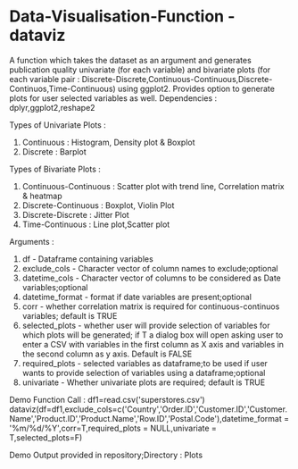 # Data-Visualisation-Function - dataviz
A function which takes the dataset as an argument and generates publication quality univariate (for each variable) and bivariate plots (for each variable pair : Discrete-Discrete,Continuous-Continuous,Discrete-Continuos,Time-Continuous) using ggplot2. Provides option to generate plots for user selected variables as well.
Dependencies : dplyr,ggplot2,reshape2

Types of Univariate Plots : 

1. Continuous : Histogram, Density plot & Boxplot
2. Discrete : Barplot

Types of Bivariate Plots : 
1. Continuous-Continuous : Scatter plot with trend line, Correlation matrix & heatmap
2. Discrete-Continuous : Boxplot, Violin Plot
3. Discrete-Discrete : Jitter Plot
4. Time-Continuous : Line plot,Scatter plot

Arguments : 

1. df - Dataframe containing variables
2. exclude_cols - Character vector of column names to exclude;optional
3. datetime_cols - Character vector of columns to be considered as Date variables;optional
4. datetime_format - format if date variables are present;optional
5. corr - whether correlation matrix is required for continuous-continuos variables; default is TRUE
6. selected_plots - whether user will provide selection of variables for which plots will be generated; if T a dialog box will open asking user to enter a CSV with variables in the first column as X axis and variables in the second column as y axis. Default is FALSE
7. required_plots - selected variables as dataframe;to be used if user wants to provide selection of variables using a dataframe;optional
8. univariate - Whether univariate plots are required; default is TRUE

Demo Function Call : 
df1=read.csv('superstores.csv')
dataviz(df=df1,exclude_cols=c('Country','Order.ID','Customer.ID','Customer.Name','Product.ID','Product.Name','Row.ID','Postal.Code'),datetime_format = '%m/%d/%Y',corr=T,required_plots = NULL,univariate = T,selected_plots=F)

Demo Output provided in repository;Directory : Plots


